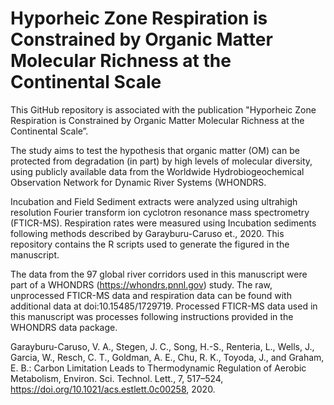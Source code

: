 #  Hyporheic Zone Respiration is Constrained by Organic Matter Molecular Richness at the Continental Scale

This GitHub repository is associated with the publication "Hyporheic Zone Respiration is Constrained by Organic Matter Molecular Richness at the Continental Scale”.

The study aims to test the hypothesis that organic matter (OM) can be protected from degradation (in part) by high levels of molecular diversity, using publicly available data from the Worldwide Hydrobiogeochemical Observation Network for Dynamic River Systems (WHONDRS. 

Incubation and Field Sediment extracts were analyzed using ultrahigh resolution Fourier transform ion cyclotron resonance mass spectrometry (FTICR-MS). Respiration rates were measured using Incubation sediments following methods described by Garayburu-Caruso et., 2020. This repository contains the R scripts used to generate the figured in the manuscript. 

The data from the 97 global river corridors used in this manuscript were part of a WHONDRS (https://whondrs.pnnl.gov) study. The raw, unprocessed FTICR-MS data and respiration data can be found with additional data at doi:10.15485/1729719. Processed FTICR-MS data used in this manuscript was processes following instructions provided in the WHONDRS data package. 

Garayburu-Caruso, V. A., Stegen, J. C., Song, H.-S., Renteria, L., Wells, J., Garcia, W., Resch, C. T., Goldman, A. E., Chu, R. K., Toyoda, J., and Graham, E. B.: Carbon Limitation Leads to Thermodynamic Regulation of Aerobic Metabolism, Environ. Sci. Technol. Lett., 7, 517–524, https://doi.org/10.1021/acs.estlett.0c00258, 2020.
